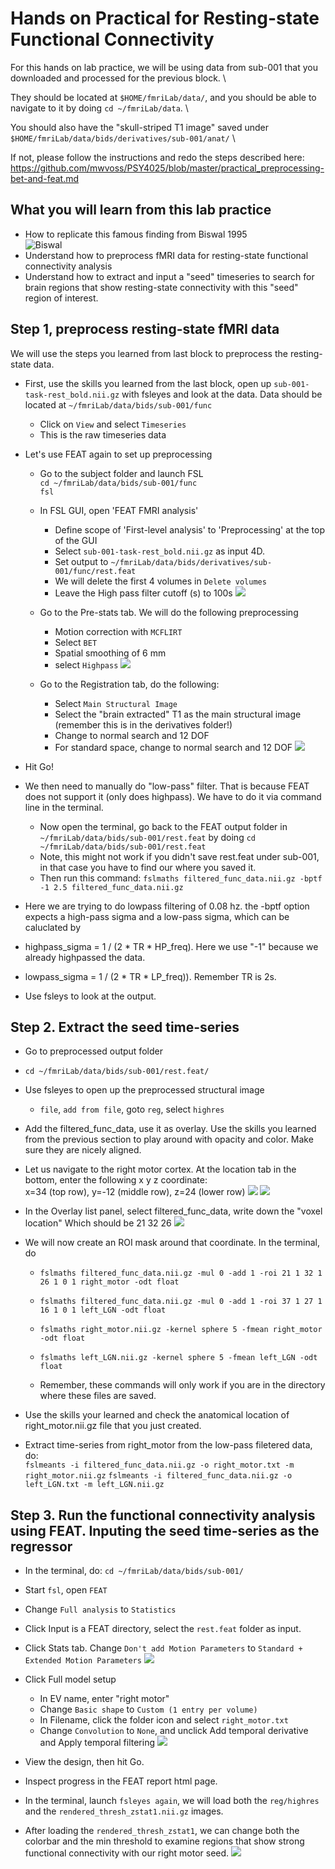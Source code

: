 # Hands on Practical for Resting-state Functional Connectivity

For this hands on lab practice, we will be using data from sub-001 that you downloaded and processed for the previous block. \

They should be located at `$HOME/fmriLab/data/`, and you should be able to navigate to it by doing `cd ~/fmriLab/data`.   \

You should also have the "skull-striped T1 image" saved under `$HOME/fmriLab/data/bids/derivatives/sub-001/anat/` \

If not, please follow the instructions and redo the steps described here: https://github.com/mwvoss/PSY4025/blob/master/practical_preprocessing-bet-and-feat.md


## What you will learn from this lab practice
- How to replicate this famous finding from Biswal 1995 \
![Biswal](images/practical-rsfc_biswal-map.png)
- Understand how to preprocess fMRI data for resting-state functional connectivity analysis
- Understand how to extract and input a "seed" timeseries to search for brain regions that show resting-state connectivity with this "seed" region of interest.


## Step 1, preprocess resting-state fMRI data
We will use the steps you learned from last block to preprocess the resting-state data.

- First, use the skills you learned from the last block, open up `sub-001-task-rest_bold.nii.gz` with fsleyes and look at the data. Data should be located at `~/fmriLab/data/bids/sub-001/func`
    - Click on `View` and select `Timeseries`
    - This is the raw timeseries data 

- Let's use FEAT again to set up preprocessing
    - Go to the subject folder and launch FSL\
        `cd ~/fmriLab/data/bids/sub-001/func`\
        `fsl`
    - In FSL GUI, open 'FEAT FMRI analysis'
        - Define scope of 'First-level analysis' to 'Preprocessing' at the top of the GUI
        - Select `sub-001-task-rest_bold.nii.gz` as input 4D. 
        - Set output to `~/fmriLab/data/bids/derivatives/sub-001/func/rest.feat`
        - We will delete the first 4 volumes in `Delete volumes`
        - Leave the High pass filter cutoff (s) to 100s
 ![](images/practical-rsfc_tab-data.png)

    - Go to the Pre-stats tab. We will do the following preprocessing
        - Motion correction with `MCFLIRT`
        - Select `BET`
        - Spatial smoothing of 6 mm
        - select `Highpass`
    ![](images/practical-rsfc_tab-prestats.png)

    - Go to the Registration tab, do the following:
        - Select `Main Structural Image`
        - Select the "brain extracted" T1 as the main structural image (remember this is in the derivatives folder!)
        - Change to normal search and 12 DOF
        - For standard space, change to normal search and 12 DOF 
    ![](images/practical-rsfc_tab-registration.png)

- Hit Go!

- We then need to manually do "low-pass" filter. That is because FEAT does not support it (only does highpass). We have to do it via command line in the terminal.
  - Now open the terminal, go back to the FEAT output folder in `~/fmriLab/data/bids/sub-001/rest.feat`
by doing
`cd ~/fmriLab/data/bids/sub-001/rest.feat`
  - Note, this might not work if you didn't save rest.feat under sub-001, in that case you have to find our where you saved it.
  - Then run this command:
`fslmaths filtered_func_data.nii.gz -bptf -1 2.5 filtered_func_data.nii.gz`
- Here we are trying to do lowpass filtering of 0.08 hz. the -bptf option expects a high-pass sigma and a low-pass sigma, which can be caluclated by
 - highpass_sigma = 1 / (2 * TR * HP_freq). Here we use "-1" because we already highpassed the data.
 - lowpass_sigma = 1 / (2 * TR * LP_freq)). Remember TR is 2s.
- Use fsleys to look at the output.


## Step 2. Extract the seed time-series
- Go to preprocessed output folder
 - `cd ~/fmriLab/data/bids/sub-001/rest.feat/`
- Use fsleyes to open up the preprocessed structural image
  - `file`, `add from file`, goto `reg`, select `highres`
- Add the filtered_func_data, use it as overlay. Use the skills you learned from the previous section to play around with opacity and color. Make sure they are nicely aligned.
- Let us navigate to the right motor cortex. At the location tab in the bottom, enter the following x y z coordinate: \
x=34 (top row), y=-12 (middle row), z=24 (lower row)
![](Data/fsleye1.png)
![](Data/fsleye2.png)
- In the Overlay list panel, select filtered_func_data, write down the "voxel location" Which should be  21 32 26
![](Data/fsleye3.png)
- We will now create an ROI mask around that coordinate. In the terminal, do
  - `fslmaths filtered_func_data.nii.gz -mul 0 -add 1 -roi 21 1 32 1 26 1 0 1 right_motor -odt float`
  - `fslmaths filtered_func_data.nii.gz -mul 0 -add 1 -roi 37 1 27 1 16 1 0 1 left_LGN -odt float`

  - `fslmaths right_motor.nii.gz -kernel sphere 5 -fmean right_motor -odt float`
  - `fslmaths left_LGN.nii.gz -kernel sphere 5 -fmean left_LGN -odt float`
  - Remember, these commands will only work if you are in the directory where these files are saved.
- Use the skills your learned and check the anatomical location of right_motor.nii.gz file that you just created.

- Extract time-series from right_motor from the low-pass filetered data, do: \
`fslmeants -i filtered_func_data.nii.gz -o right_motor.txt -m right_motor.nii.gz`
`fslmeants -i filtered_func_data.nii.gz -o left_LGN.txt -m left_LGN.nii.gz`

## Step 3. Run the functional connectivity analysis using FEAT. Inputing the seed time-series as the regressor

- In the terminal, do: `cd ~/fmriLab/data/bids/sub-001/`
- Start `fsl`, open `FEAT`
- Change `Full analysis` to `Statistics`
- Click Input is a FEAT directory, select the `rest.feat` folder as input.
- Click Stats tab. Change `Don't add Motion Parameters` to `Standard + Extended Motion Parameters`
![](Data/feat4.png)

- Click Full model setup
  - In EV name, enter "right motor"
  - Change `Basic shape` to `Custom (1 entry per volume)`
  - In Filename, click the folder icon and select `right_motor.txt`
  - Change `Convolution` to `None`, and unclick Add temporal derivative and Apply temporal filtering
![](Data/feat5.png)
- View the design, then hit Go.
- Inspect progress in the FEAT report html page.
- In the terminal, launch `fsleyes again`, we will load both the `reg/highres` and the `rendered_thresh_zstat1.nii.gz` images.
- After loading the `rendered_thresh_zstat1`, we can change both the colorbar and the min threshold to examine regions that show strong functional connectivity with our right motor seed.
![](Data/fsleye4.png)